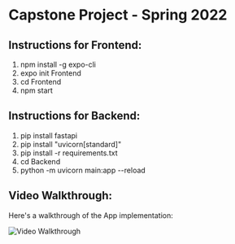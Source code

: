 # Capstone Project - Spring 2022

## Instructions for Frontend:
1. npm install -g expo-cli
2. expo init Frontend
3. cd Frontend
4. npm start 

## Instructions for Backend:
1. pip install fastapi
2. pip install "uvicorn[standard]"
3. pip install -r requirements.txt
4. cd Backend
5. python -m uvicorn main:app --reload

## Video Walkthrough: 

Here's a walkthrough of the App implementation:

<img src='http://g.recordit.co/oZQEUEQ6U3.gif' title='Video Walkthrough' width='' alt='Video Walkthrough' />
